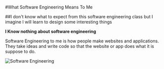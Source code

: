 #What Software Engineering Means To Me

##I don't know what to expect from this software engineering class but I imagine I will learn to design some interesting things

**I Know nothing about software engineering**

Software Engineering to me is how people make websites and applications. They take ideas and write code so that the website or app does what it is suppose to do.

![Software Engineering](http://code-epicenter.com/wp-content/uploads/2016/01/programmer-vs-software-engineer-vs-developer.jpg)
